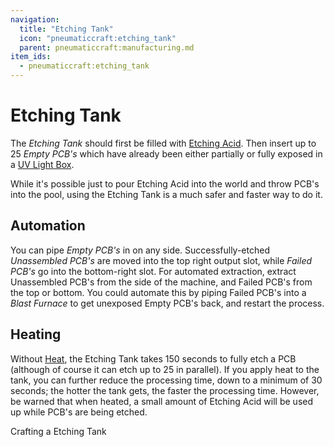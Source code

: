 ```yaml
---
navigation:
  title: "Etching Tank"
  icon: "pneumaticcraft:etching_tank"
  parent: pneumaticcraft:manufacturing.md
item_ids:
  - pneumaticcraft:etching_tank
---
```


# Etching Tank

The *Etching Tank* should first be filled with [Etching Acid](./etching_acid.md). Then insert up to 25 *Empty PCB's* which have already been either partially or fully exposed in a [UV Light Box](./uv_light_box.md).

While it's possible just to pour Etching Acid into the world and throw PCB's into the pool, using the Etching Tank is a much safer and faster way to do it.

## Automation

You can pipe *Empty PCB's* in on any side. Successfully-etched *Unassembled PCB's* are moved into the top right output slot, while *Failed PCB's* go into the bottom-right slot. For automated extraction, extract Unassembled PCB's from the side of the machine, and Failed PCB's from the top or bottom. You could automate this by piping Failed PCB's into a *Blast Furnace* to get unexposed Empty PCB's back, and restart the process.

## Heating

Without [Heat](../heat.md), the Etching Tank takes 150 seconds to fully etch a PCB (although of course it can etch up to 25 in parallel). If you apply heat to the tank, you can further reduce the processing time, down to a minimum of 30 seconds; the hotter the tank gets, the faster the processing time. However, be warned that when heated, a small amount of Etching Acid will be used up while PCB's are being etched.

Crafting a Etching Tank

<Recipe id="pneumaticcraft:etching_tank" />

